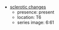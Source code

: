 - [sclerotic changes](../../definitions/hood/sclerotic-lesion.md)
  - presence: present
  - location: T6
  - series image: 6:61
